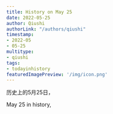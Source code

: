 ```yaml
---
title: History on May 25
date: 2022-05-25
author: Qiushi 
authorLink: "/authors/qiushi"
timestamp: 
- 2022-05
- 05-25
multitype: 
- qiushi
tags: 
- todayinhistory
featuredImagePreview: '/img/icon.png'
---
```









历史上的5月25日，

May 25 in history, 

<!--more-->

